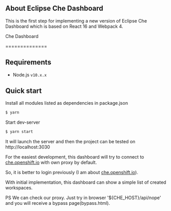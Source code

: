 ## About Eclipse Che Dashboard

This is the first step for implementing a new version of  Eclipse Che Dashboard which is based on  React 16 and Webpack 4.


Che Dashboard

==============

## Requirements

- Node.js `v10.x.x`

## Quick start

Install all modules listed as dependencies in package.json
```sh
$ yarn
```

Start dev-server
```sh
$ yarn start
```

It will launch the server and then the project can be tested on http://localhost:3030



For the easiest development, this dashboard will try to connect to [che.openshift.io](https://che.openshift.io) with own proxy by default.

So, it is better to login previously (I am about [che.openshift.io](https://che.openshift.io)). 


With initial implementation, this dashboard can show a simple list of created workspaces.

PS
We can check our proxy. Just try in browser '${CHE_HOST}/api/nope' and you will receive a bypass page(bypass.html).

